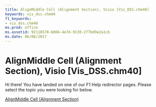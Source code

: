 ```yaml
---
title: AlignMiddle Cell (Alignment Section), Visio [Vis_DSS.chm40]
keywords: vis_dss.chm40
f1_keywords:
- vis_dss.chm40
ms.prod: office
ms.assetid: 92118578-6866-4e7d-9130-277bd9e2a1cb
ms.date: 06/08/2017
---
```



# AlignMiddle Cell (Alignment Section), Visio [Vis_DSS.chm40]

Hi there! You have landed on one of our F1 Help redirector pages. Please select the topic you were looking for below.

[AlignMiddle Cell (Alignment Section)](http://msdn.microsoft.com/library/444bf9e2-80e8-cbe5-6855-b445f16e7920%28Office.15%29.aspx)


